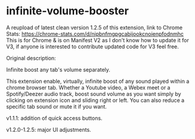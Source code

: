 # infinite-volume-booster

A reupload of latest clean version 1.2.5 of this extension, link to Chrome Stats: https://chrome-stats.com/d/nipbnfmgpgcabijookcnoienpfodnmhc
This is for Chrome & is on Manifest V2 as I don't know how to update it for V3, if anyone is interested to contribute updated code for V3 feel free.


Original description:

Infinite boost any tab's volume separately.

This extension enable, virtually, infinite boost of any sound played within a chrome browser tab. 
 Whether a Youtube video, a Webex meet or a Spotify/Deezer audio track, boost sound volume as you want simply by clicking on extension icon and sliding right or left.
You can also reduce a specific tab sound or mute it if you want.

v1.1.1: addition of quick access buttons.

v1.2.0-1.2.5: major UI adjustments.
